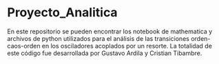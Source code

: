 # Proyecto_Analitica
En este repositorio se pueden encontrar los notebook de mathematica y archivos de python utilizados para el análisis de las transiciones orden-caos-orden en los osciladores acoplados por un resorte. La totalidad de este código fue desarrollada por Gustavo Ardila y Cristian Tibambre.  
